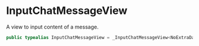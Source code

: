 # InputChatMessageView

A view to input content of a message.

``` swift
public typealias InputChatMessageView = _InputChatMessageView<NoExtraData>
```
